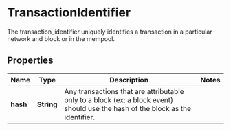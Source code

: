 

# TransactionIdentifier

The transaction_identifier uniquely identifies a transaction in a particular network and block or in the mempool.
## Properties

Name | Type | Description | Notes
------------ | ------------- | ------------- | -------------
**hash** | **String** | Any transactions that are attributable only to a block (ex: a block event) should use the hash of the block as the identifier. | 



